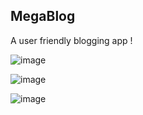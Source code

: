 ## MegaBlog
A user friendly blogging app !

![image](https://github.com/user-attachments/assets/4f653ea3-986a-444f-938a-d56dfaa7fc8d)

![image](https://github.com/user-attachments/assets/b31a7784-327d-4a59-a247-d69b3b325fb9)

![image](https://github.com/user-attachments/assets/40102424-d911-425c-a54f-40834e47380f)
